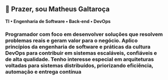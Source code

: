 ## 👋 Prazer, sou Matheus Galtaroça 
**TI • Engenharia de Software • Back-end • DevOps**

### Programador com foco em desenvolver soluções que resolvem problemas reais e geram valor para o negócio. Aplico princípios da engenharia de software e práticas da cultura DevOps para contribuir em sistemas escaláveis, confiáveis e de alta qualidade. Tenho interesse especial em arquiteturas voltadas para sistemas distribuídos, priorizando eficiência, automação e entrega contínua ###

